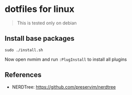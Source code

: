 # dotfiles for linux

> This is tested only on debian

## Install base packages

```shell
sudo ./install.sh
```

Now open nvmim and run `:PlugInstall` to install all plugins

## References

- NERDTree: https://github.com/preservim/nerdtree

